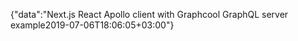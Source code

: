 {"data":"Next.js React Apollo client with Graphcool GraphQL server example2019-07-06T18:06:05+03:00"}
